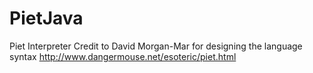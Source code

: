 # PietJava
Piet Interpreter
Credit to David Morgan-Mar for designing the language syntax
http://www.dangermouse.net/esoteric/piet.html
